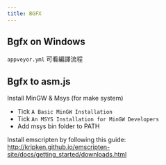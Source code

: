 ```yaml
---
title: BGFX
---
```


## Bgfx on Windows

`appveyor.yml` 可看編譯流程

## Bgfx to asm.js

Install MinGW & Msys (for make system)

- Tick `A Basic MinGW Installation`
- Tick `An MSYS Installation for MinGW Developers`
- Add msys bin folder to PATH

Install emscripten by following this guide:
<http://kripken.github.io/emscripten-site/docs/getting_started/downloads.html>


